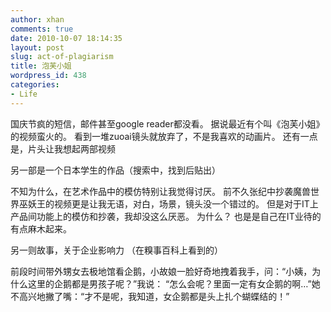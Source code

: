 ```yaml
---
author: xhan
comments: true
date: 2010-10-07 18:14:35
layout: post
slug: act-of-plagiarism
title: 泡芙小姐
wordpress_id: 438
categories:
- Life
---
```


国庆节疯的短信，邮件甚至google reader都没看。
据说最近有个叫《泡芙小姐》的视频蛮火的。
看到一堆zuoai镜头就放弃了，不是我喜欢的动画片。
还有一点是，片头让我想起两部视频
<!-- more -->


另一部是一个日本学生的作品（搜索中，找到后贴出）

不知为什么，在艺术作品中的模仿特别让我觉得讨厌。
前不久张纪中抄袭魔兽世界巫妖王的视频更是让我无语，对白，场景，镜头没一个错过的。
但是对于IT上产品间功能上的模仿和抄袭，我却没这么厌恶。
为什么？
也是是自己在IT业待的有点麻木起来。

另一则故事，关于企业影响力
（在糗事百科上看到的）

前段时间带外甥女去极地馆看企鹅，小故娘一脸好奇地拽着我手，问：“小姨，为什么这里的企鹅都是男孩子呢？”我说： “怎么会呢？里面一定有女企鹅的啊…”她不高兴地撇了嘴：“才不是呢，我知道，女企鹅都是头上扎个蝴蝶结的！”
